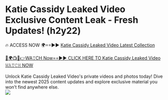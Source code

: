 # Katie Cassidy Leaked Video Exclusive Content Leak - Fresh Updates! (h2y22)

🔥 ACCESS NOW 🌍==►► <a href="https://tinyurl.com/kvy9nzfs" rel="nofollow">Katie Cassidy Leaked Video Latest Collection</a>
<br><br>
[🔴🌍📺📱👉WA𝚃CH Now==►► CLICK HERE TO Katie Cassidy Leaked Video 𝚆𝙰𝚃𝙲𝙷 NOW](https://tinyurl.com/kvy9nzfs)
<br><br>
Unlock Katie Cassidy Leaked Video's private videos and photos today! Dive into the newest 2025 content updates and explore exclusive material you won’t find anywhere else.
<br>
<a href="https://tinyurl.com/kvy9nzfs" rel="nofollow" data-target="animated-image.originalLink"><img src="https://camo.githubusercontent.com/8a4f000d20f83aca3bf7ec5f350d767afa0574a8a352519fd8cfa583a6f93a33/68747470733a2f2f692e696d6775722e636f6d2f644a486b345a712e676966" data-canonical-src="https://i.imgur.com/dJHk4Zq.gif" style="max-width: 100%; display: inline-block;" data-target="animated-image.originalImage"></a>
<br>
